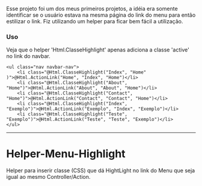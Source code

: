 Esse projeto foi um dos meus primeiros projetos, a idéia era somente identificar se o usuário estava na mesma página do link do menu para então estilizar o link. Fiz utilizando um helper para ficar bem fácil a utilização.


### Uso
Veja que o helper 'Html.ClasseHighlight' apenas adiciona a classe 'active' no link do navbar.

```
<ul class="nav navbar-nav">
    <li class="@Html.ClasseHighlight("Index", "Home" )">@Html.ActionLink("Home", "Index", "Home")</li>
    <li class="@Html.ClasseHighlight("About", "Home")">@Html.ActionLink("About", "About", "Home")</li>
    <li class="@Html.ClasseHighlight("Contact", "Home")">@Html.ActionLink("Contact", "Contact", "Home")</li>
    <li class="@Html.ClasseHighlight("Index", "Exemplo")">@Html.ActionLink("Exemplo", "Index", "Exemplo")</li>
    <li class="@Html.ClasseHighlight("Teste", "Exemplo")">@Html.ActionLink("Teste", "Teste", "Exemplo")</li>
</ul>
```
___
# Helper-Menu-Highlight
Helper para inserir classe (CSS) que dá HightLight no link do Menu que seja igual ao mesmo Controller/Action.

